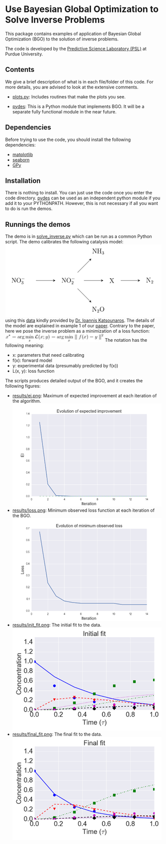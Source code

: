 Use Bayesian Global Optimization to Solve Inverse Problems
======================================================================

This package contains examples of application of Bayesian Global Optimization
(BGO) to the solution of inverse problems.

The code is developed by the
[Predictive Science Laboratory (PSL)](http://www.predictivesciencelab.org) at
Purdue University.

Contents
--------

We give a brief description of what is in each file/folder of this code.
For more details, you are advised to look at the extensive comments.

* [plots.py](./plots.py):
Includes routines that make the plots you see.

* [pydes](./pydes):
This is a Python module that implements BGO.
It will be a separate fully functional module in the near future.

Dependencies
------------

Before trying to use the code, you should install the following dependencies:
* [matplotlib](http://matplotlib.org)
* [seaborn](http://stanford.edu/~mwaskom/software/seaborn/)
* [GPy](https://github.com/SheffieldML/GPy)

Installation
------------

There is nothing to install. You can just use the code once you enter the code
directory. [pydes](./pydes) can be used as an independent python module if you
add it to your PYTHONPATH. However, this is not necessary if all you want to
do is run the demos.

Runnings the demos
------------------

The demo is in [solve_inverse.py](./solve_inverse.py) which can be run as a 
common Python script.
The demo calibrates the following catalysis model:
![Alt text](./pics/scheme.png)
using this [data](./catalysis_data.txt) kindly provided by
[Dr. Ioannis Katsounaros](http://casc.lic.leidenuniv.nl/people/katsounaros).
The details of the model are explained in example 1 of our 
[paper](http://arxiv.org/abs/1410.5522).
Contrary to the paper, here we pose the inverse problem as a minimization of
a loss function:
![Alt text](./pics/loss_eq.png)
The notation has the following meaning:
* x: parameters that need calibrating
* f(x): forward model
* y: experimental data (presumably predicted by f(x))
* L(x, y): loss function

The scripts produces detailed output of the BGO, and it creates the following
figures:
* [results/ei.png](./results/ei.png):
Maximum of expected improvement at each iteration of the algorithm.
![Alt text](./results/ei.png)
* [results/loss.png](./results/loss.png):
Minimum observed loss function at each iteration of the BGO.
![Alt text](./results/loss.png)
* [results/init_fit.png](./results/init_fit.png):
The initial fit to the data.
![Alt text](./results/init_fit.png)
* [results/final_fit.png](./results/final_fit.png):
The final fit to the data.
![Alt text](./results/final_fit.png)
